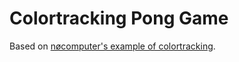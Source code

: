 # Colortracking Pong Game

Based on [nøcomputer's example of colortracking](https://github.com/wearenocomputer/workshop/tree/master/10-colortracking_pong/src).